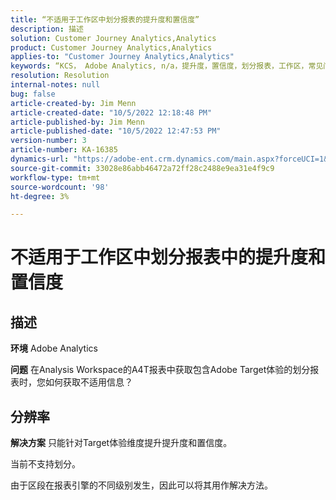 ```yaml
---
title: “不适用于工作区中划分报表的提升度和置信度”
description: 描述
solution: Customer Journey Analytics,Analytics
product: Customer Journey Analytics,Analytics
applies-to: "Customer Journey Analytics,Analytics"
keywords: “KCS， Adobe Analytics, n/a，提升度，置信度，划分报表，工作区，常见问题解答”
resolution: Resolution
internal-notes: null
bug: false
article-created-by: Jim Menn
article-created-date: "10/5/2022 12:18:48 PM"
article-published-by: Jim Menn
article-published-date: "10/5/2022 12:47:53 PM"
version-number: 3
article-number: KA-16385
dynamics-url: "https://adobe-ent.crm.dynamics.com/main.aspx?forceUCI=1&pagetype=entityrecord&etn=knowledgearticle&id=49ac8ed8-a744-ed11-bba1-000d3a3064b8"
source-git-commit: 33028e86abb46472a72ff28c2488e9ea31e4f9c9
workflow-type: tm+mt
source-wordcount: '98'
ht-degree: 3%

---
```


# 不适用于工作区中划分报表中的提升度和置信度

## 描述


<b>环境</b>
Adobe Analytics

<b>问题</b>
在Analysis Workspace的A4T报表中获取包含Adobe Target体验的划分报表时，您如何获取不适用信息？


## 分辨率


<b>解决方案</b>
只能针对Target体验维度提升提升度和置信度。

当前不支持划分。

由于区段在报表引擎的不同级别发生，因此可以将其用作解决方法。


